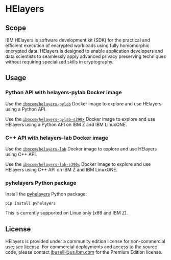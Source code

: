 # HElayers

## Scope

IBM HElayers is software development kit (SDK) for the practical and efficient
execution of encrypted workloads using fully homomorphic encrypted data.
HElayers is designed to enable application developers and data scientists to
seamlessly apply advanced privacy preserving techniques without requiring
specialized skills in cryptography.

## Usage

### Python API with helayers-pylab Docker image

Use the [`ibmcom/helayers-pylab`](https://hub.docker.com/r/ibmcom/helayers-pylab)
Docker image to explore and use HElayers using a Python API.

Use the [`ibmcom/helayers-pylab-s390x`](https://hub.docker.com/r/ibmcom/helayers-pylab-s390x)
Docker image to explore and use HElayers using a Python API on IBM Z and IBM
LinuxONE.

### C++ API with helayers-lab Docker image

Use the [`ibmcom/helayers-lab`](https://hub.docker.com/r/ibmcom/helayers-lab)
Docker image to explore and use HElayers using C++ API.

Use the [`ibmcom/helayers-lab-s390x`](https://hub.docker.com/r/ibmcom/helayers-lab-s390x)
Docker image to explore and use HElayers using C++ API on IBM Z and IBM
LinuxONE.

### pyhelayers Python package

Install the [pyhelayers](https://pypi.org/project/pyhelayers/) Python package:

    pip install pyhelayers

This is currently supported on Linux only (x86 and IBM Z).

## License

HElayers is provided under a community edition license for non-commercial use;
see [license](https://ibm.ent.box.com/s/zfl6rt2p09811nyy8yow8t3mpsmkmsw6). For
commercial deployments and access to the source code, please contact
[jbuselli@us.ibm.com](mailto:jbuselli@us.ibm.com) for the Premium Edition
license.
